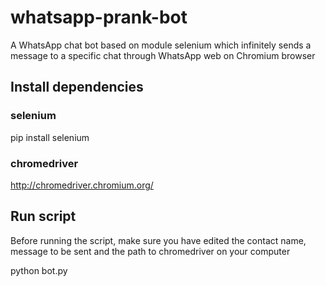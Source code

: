 # whatsapp-prank-bot

A WhatsApp chat bot based on module selenium which infinitely sends a message to a specific chat through WhatsApp web on Chromium browser

## Install dependencies

### selenium

pip install selenium

### chromedriver

http://chromedriver.chromium.org/

## Run script

Before running the script, make sure you have edited the contact name, message to be sent and the path to chromedriver on your computer

python bot.py
